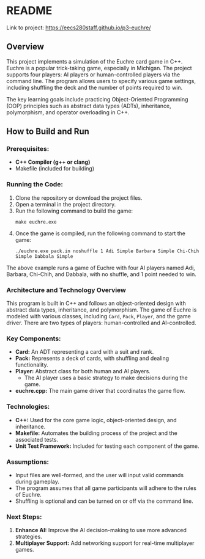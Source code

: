 # README

Link to project: https://eecs280staff.github.io/p3-euchre/

## Overview
This project implements a simulation of the Euchre card game in C++. Euchre is a popular trick-taking game, especially in Michigan. 
The project supports four players: AI players or human-controlled players via the command line. 
The program allows users to specify various game settings, including shuffling the deck and the number of points required to win.

The key learning goals include practicing Object-Oriented Programming (OOP) principles such as abstract data types (ADTs), inheritance, polymorphism, and operator overloading in C++.

## How to Build and Run

### Prerequisites:
- **C++ Compiler (g++ or clang)**
- Makefile (included for building)

### Running the Code:

1. Clone the repository or download the project files.
2. Open a terminal in the project directory.
3. Run the following command to build the game:
   ```
   make euchre.exe
   ```
4. Once the game is compiled, run the following command to start the game:
   ```
   ./euchre.exe pack.in noshuffle 1 Adi Simple Barbara Simple Chi-Chih Simple Dabbala Simple
   ```

The above example runs a game of Euchre with four AI players named Adi, Barbara, Chi-Chih, and Dabbala, with no shuffle, and 1 point needed to win.

### Architecture and Technology Overview
This program is built in C++ and follows an object-oriented design with abstract data types, inheritance, and polymorphism.
The game of Euchre is modeled with various classes, including `Card`, `Pack`, `Player`, and the game driver. There are two types of players: human-controlled and AI-controlled.

### Key Components:
- **Card:** An ADT representing a card with a suit and rank.
- **Pack:** Represents a deck of cards, with shuffling and dealing functionality.
- **Player:** Abstract class for both human and AI players. 
  - The AI player uses a basic strategy to make decisions during the game.
- **euchre.cpp:** The main game driver that coordinates the game flow.

### Technologies:
- **C++:** Used for the core game logic, object-oriented design, and inheritance.
- **Makefile:** Automates the building process of the project and the associated tests.
- **Unit Test Framework:** Included for testing each component of the game.

### Assumptions:
- Input files are well-formed, and the user will input valid commands during gameplay.
- The program assumes that all game participants will adhere to the rules of Euchre.
- Shuffling is optional and can be turned on or off via the command line.
  
### Next Steps:
1. **Enhance AI:** Improve the AI decision-making to use more advanced strategies.
2. **Multiplayer Support:** Add networking support for real-time multiplayer games.

